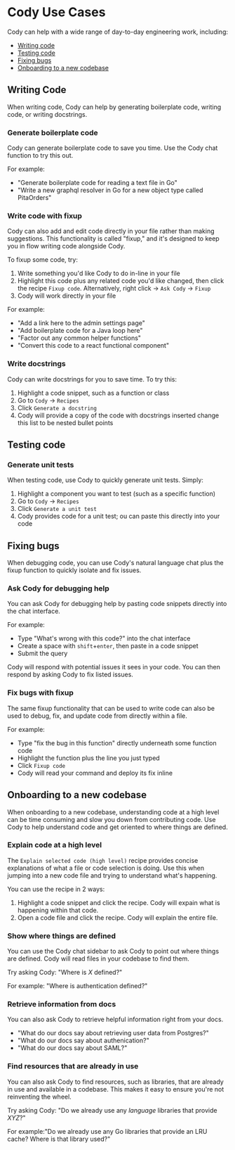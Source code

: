 # Cody Use Cases

Cody can help with a wide range of day-to-day engineering work, including:

- [Writing code](#writing-code)
- [Testing code](#testing-code)
- [Fixing bugs](#fixing-bugs)
- [Onboarding to a new codebase](#onboarding-to-a-new-codebase)

## Writing Code

When writing code, Cody can help by generating boilerplate code, writing code, or writing docstrings.

### Generate boilerplate code

Cody can generate boilerplate code to save you time. Use the Cody chat function to try this out.

For example:

- "Generate boilerplate code for reading a text file in Go"
- "Write a new graphql resolver in Go for a new object type called PitaOrders"

### Write code with fixup

Cody can also add and edit code directly in your file rather than making suggestions. This functionality is called "fixup," and it's designed to keep you in flow writing code alongside Cody.

To fixup some code, try:

1. Write something you'd like Cody to do in-line in your file
2. Highlight this code plus any related code you'd like changed, then click the recipe `Fixup code`. Alternatively, right click -> `Ask Cody` -> `Fixup`
3. Cody will work directly in your file

For example:

- "Add a link here to the admin settings page"
- "Add boilerplate code for a Java loop here"
- "Factor out any common helper functions"
- "Convert this code to a react functional component"

### Write docstrings

Cody can write docstrings for you to save time. To try this:

1. Highlight a code snippet, such as a function or class
2. Go to `Cody` -> `Recipes`
3. Click `Generate a docstring`
4. Cody will provide a copy of the code with docstrings inserted
change this list to be nested bullet points

## Testing code

### Generate unit tests

When testing code, use Cody to quickly generate unit tests. Simply:

1. Highlight a component you want to test (such as a specific function)
2. Go to `Cody` -> `Recipes`
3. Click `Generate a unit test`
4. Cody provides code for a unit test; ou can paste this directly into your code

## Fixing bugs

When debugging code, you can use Cody's natural language chat plus the fixup function to quickly isolate and fix issues.

### Ask Cody for debugging help

You can ask Cody for debugging help by pasting code snippets directly into the chat interface.

For example:

- Type "What's wrong with this code?" into the chat interface
- Create a space with `shift`+`enter`, then paste in a code snippet
- Submit the query

Cody will respond with potential issues it sees in your code. You can then respond by asking Cody to fix listed issues.

### Fix bugs with fixup

The same fixup functionality that can be used to write code can also be used to debug, fix, and update code from directly within a file.

For example:

- Type "fix the bug in this function" directly underneath some function code
- Highlight the function plus the line you just typed
- Click `Fixup code`
- Cody will read your command and deploy its fix inline

## Onboarding to a new codebase

When onboarding to a new codebase, understanding code at a high level can be time consuming and slow you down from contributing code. Use Cody to help understand code and get oriented to where things are defined.

### Explain code at a high level

The `Explain selected code (high level)` recipe provides concise explanations of what a file or code selection is doing. Use this when jumping into a new code file and trying to understand what's happening.

You can use the recipe in 2 ways:

1. Highlight a code snippet and click the recipe. Cody will expain what is happening within that code.
2. Open a code file and click the recipe. Cody will explain the entire file.

### Show where things are defined

You can use the Cody chat sidebar to ask Cody to point out where things are defined. Cody will read files in your codebase to find them.

Try asking Cody: "Where is _X_ defined?"

For example: "Where is authentication defined?"

### Retrieve information from docs

You can also ask Cody to retrieve helpful information right from your docs.

- "What do our docs say about retrieving user data from Postgres?"
- "What do our docs say about authenication?"
- "What do our docs say about SAML?"

### Find resources that are already in use

You can also ask Cody to find resources, such as libraries, that are already in use and available in a codebase. This makes it easy to ensure you're not reinventing the wheel.

Try asking Cody: "Do we already use any _language_ libraries that provide _XYZ_?"

For example:"Do we already use any Go libraries that provide an LRU cache? Where is that library used?"
